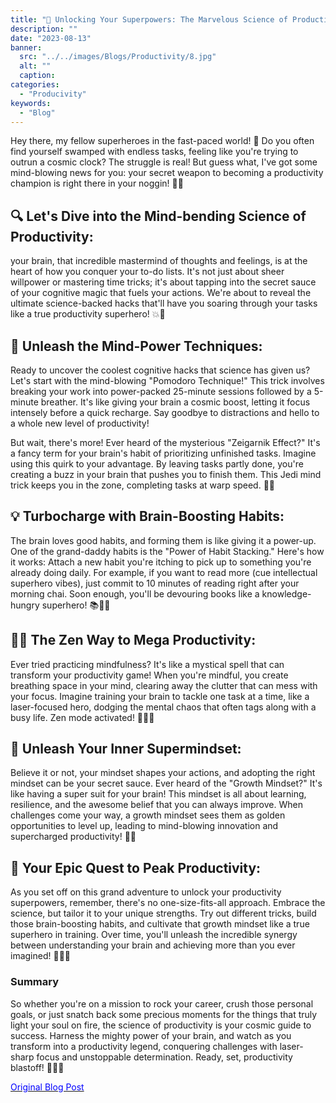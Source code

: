 ```yaml
---
title: "🚀 Unlocking Your Superpowers: The Marvelous Science of Productivity! 🧠."
description: ""
date: "2023-08-13"
banner:
  src: "../../images/Blogs/Productivity/8.jpg"
  alt: ""
  caption: 
categories:
  - "Producivity"
keywords:
  - "Blog"
---
```


Hey there, my fellow superheroes in the fast-paced world! 🌟 Do you often find yourself swamped with endless tasks, feeling like you're trying to outrun a cosmic clock? The struggle is real! But guess what, I've got some mind-blowing news for you: your secret weapon to becoming a productivity champion is right there in your noggin! 🧠✨

## 🔍 Let's Dive into the Mind-bending Science of Productivity:

your brain, that incredible mastermind of thoughts and feelings, is at the heart of how you conquer your to-do lists. It's not just about sheer willpower or mastering time tricks; it's about tapping into the secret sauce of your cognitive magic that fuels your actions. We're about to reveal the ultimate science-backed hacks that'll have you soaring through your tasks like a true productivity superhero! 💥🚀

## 🔗 Unleash the Mind-Power Techniques:

Ready to uncover the coolest cognitive hacks that science has given us? Let's start with the mind-blowing "Pomodoro Technique!" This trick involves breaking your work into power-packed 25-minute sessions followed by a 5-minute breather. It's like giving your brain a cosmic boost, letting it focus intensely before a quick recharge. Say goodbye to distractions and hello to a whole new level of productivity!

But wait, there's more! Ever heard of the mysterious "Zeigarnik Effect?" It's a fancy term for your brain's habit of prioritizing unfinished tasks. Imagine using this quirk to your advantage. By leaving tasks partly done, you're creating a buzz in your brain that pushes you to finish them. This Jedi mind trick keeps you in the zone, completing tasks at warp speed. 🚀💡

## 💡 Turbocharge with Brain-Boosting Habits:

The brain loves good habits, and forming them is like giving it a power-up. One of the grand-daddy habits is the "Power of Habit Stacking." Here's how it works: Attach a new habit you're itching to pick up to something you're already doing daily. For example, if you want to read more (cue intellectual superhero vibes), just commit to 10 minutes of reading right after your morning chai. Soon enough, you'll be devouring books like a knowledge-hungry superhero! 📚🦸‍♂️

## 🧘‍♂️ The Zen Way to Mega Productivity:

Ever tried practicing mindfulness? It's like a mystical spell that can transform your productivity game! When you're mindful, you create breathing space in your mind, clearing away the clutter that can mess with your focus. Imagine training your brain to tackle one task at a time, like a laser-focused hero, dodging the mental chaos that often tags along with a busy life. Zen mode activated! 🧘‍♀️🌟

## 🚀 Unleash Your Inner Supermindset:

Believe it or not, your mindset shapes your actions, and adopting the right mindset can be your secret sauce. Ever heard of the "Growth Mindset?" It's like having a super suit for your brain! This mindset is all about learning, resilience, and the awesome belief that you can always improve. When challenges come your way, a growth mindset sees them as golden opportunities to level up, leading to mind-blowing innovation and supercharged productivity! 💪🌟

## 🌟 Your Epic Quest to Peak Productivity:

As you set off on this grand adventure to unlock your productivity superpowers, remember, there's no one-size-fits-all approach. Embrace the science, but tailor it to your unique strengths. Try out different tricks, build those brain-boosting habits, and cultivate that growth mindset like a true superhero in training. Over time, you'll unleash the incredible synergy between understanding your brain and achieving more than you ever imagined! 🌟🚀🧠

### Summary

So whether you're on a mission to rock your career, crush those personal goals, or just snatch back some precious moments for the things that truly light your soul on fire, the science of productivity is your cosmic guide to success. Harness the mighty power of your brain, and watch as you transform into a productivity legend, conquering challenges with laser-sharp focus and unstoppable determination. Ready, set, productivity blastoff! 🚀🧠💥

[<span style="color:blue">Original Blog Post</span>](https://rohit105.hashnode.dev/unlocking-your-superpowers-the-marvelous-science-of-productivity)


